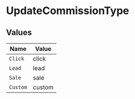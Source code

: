 # UpdateCommissionType


## Values

| Name     | Value    |
| -------- | -------- |
| `Click`  | click    |
| `Lead`   | lead     |
| `Sale`   | sale     |
| `Custom` | custom   |